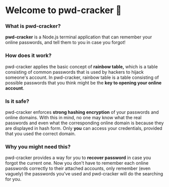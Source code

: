 # Welcome to pwd-cracker 👋
### What is pwd-cracker?
**pwd-cracker** is a Node.js terminal application that can remember your online passwords, and tell them to you in case you forgot!

### How does it work?
pwd-cracker applies the basic concept of **rainbow table,** which is a table consisting of common passwords that is used by hackers to hijack someone's account. In pwd-cracker, rainbow table is a table consisting of possible passwords that you think might be the **key to opening your online account**.

### Is it safe?
pwd-cracker enforces **strong hashing encryption** of your passwords and online domains. With this in mind, no one may know what the real passwords and even what the corresponding online domain is because they are displayed in hash form. Only **you** can access your credentials, provided that you used the correct domain.

### Why you might need this?
pwd-cracker provides a way for you to **recover password** in case you forgot the current one. Now you don't have to remember each online passwords correctly to their attached accounts, only remember (even vaguely) the passwords you've used and pwd-cracker will do the searching for you.
